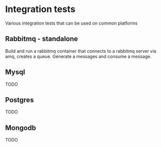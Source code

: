 # Integration tests

Various integration tests that can be used on common platforms  

## Rabbitmq - standalone
Build and run a rabbitmq container that connects to a rabbitmq server via amq, creates a queue. Generate a messages and consume a message.


## Mysql 
TODO 

## Postgres
TODO

## Mongodb
TODO


